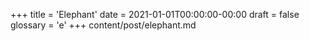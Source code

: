 +++
title = 'Elephant'
date = 2021-01-01T00:00:00-00:00
draft = false
glossary = 'e'
+++
content/post/elephant.md
